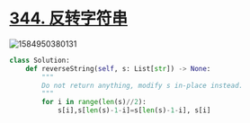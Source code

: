 # [344. 反转字符串](https://leetcode-cn.com/problems/reverse-string/)

![1584950380131](C:\Users\75043\AppData\Roaming\Typora\typora-user-images\1584950380131.png)

```python
class Solution:
    def reverseString(self, s: List[str]) -> None:
        """
        Do not return anything, modify s in-place instead.
        """
        for i in range(len(s)//2):
            s[i],s[len(s)-1-i]=s[len(s)-1-i], s[i]
            
```

